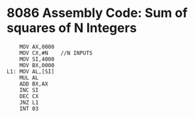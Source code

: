 # 8086 Assembly Code: Sum of squares of N Integers

        MOV AX,0000
        MOV CX,#N    //N INPUTS
        MOV SI,4000
        MOV BX,0000
    L1: MOV AL,[SI]
        MUL AL
        ADD BX,AX
        INC SI
        DEC CX
        JNZ L1
        INT 03

